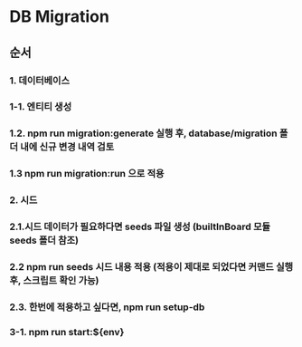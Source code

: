# DB Migration

## 순서

### 1. 데이터베이스

### 1-1. 엔티티 생성

### 1.2. npm run migration:generate 실행 후, database/migration 폴더 내에 신규 변경 내역 검토

### 1.3 npm run migration:run 으로 적용

### 2. 시드

### 2.1.시드 데이터가 필요하다면 seeds 파일 생성 (builtInBoard 모듈 seeds 폴더 참조)

### 2.2 npm run seeds 시드 내용 적용 (적용이 제대로 되었다면 커맨드 실행 후, 스크립트 확인 가능)

### 2.3. 한번에 적용하고 싶다면, npm run setup-db

### 3-1. npm run start:${env}